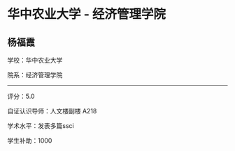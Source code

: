 # 华中农业大学 - 经济管理学院

## 杨福霞

学校：华中农业大学

院系：经济管理学院

* * *

评分：5.0

自证认识导师：人文楼副楼 A218

学术水平：发表多篇ssci

学生补助：1000